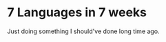 7 Languages in 7 weeks
======================

Just doing something I should've done long time ago.

